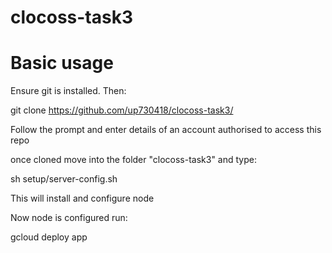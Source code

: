 # clocoss-task3

# Basic usage

Ensure git is installed. Then:

git clone https://github.com/up730418/clocoss-task3/

Follow the prompt and enter details of an account authorised to access this repo

once cloned move into the folder "clocoss-task3" and type:

sh setup/server-config.sh

This will install and configure node

Now node is configured run:

gcloud deploy app
